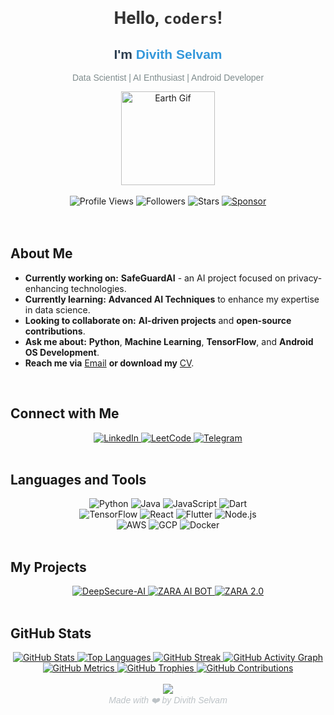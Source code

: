 <h1 align="center">
  <span style="font-family: 'Roboto', sans-serif; color: #333;"> Hello, <code>coders</code>!</span>
</h1>

<div align="center">
  <h2 style="font-family: 'Arial', sans-serif; color: #2C3E50;"> I'm <span style="color: #3498DB;">Divith Selvam</span></h2>
  <p style="font-family: 'Arial', sans-serif; color: #7F8C8D;"> Data Scientist | AI Enthusiast | Android Developer</p>
  <img src="https://media.giphy.com/media/v1.Y2lkPTc5MGI3NjExcnc5NzN5ZGU3eHoyMmRhdTU3bTZtcXJjdjE1bTgybHBhOG4xZXgxNyZlcD12MV9naWZzX3RyZW5kaW5nJmN0PWc/mcJohbfGPATW8/giphy.gif" width="150" alt="Earth Gif"/>
</div>

<br/>

<div align="center">
  <img alt="Profile Views" src="https://komarev.com/ghpvc/?username=Divith123&style=flat&color=3498DB"/>
  <img alt="Followers" src="https://img.shields.io/github/followers/Divith123?label=Followers&style=flat&color=3498DB"/>
  <img alt="Stars" src="https://img.shields.io/github/stars/Divith123?label=Stars&style=flat&color=3498DB"/>
  <a href="https://github.com/sponsors/Divith123">
    <img src="https://img.shields.io/static/v1?label=Sponsor&message=%E2%9D%A4&logo=GitHub&color=%23fe8e86" alt="Sponsor"/>
  </a>
</div>

<br/>

<br/>

<h2>About Me</h2>

- **Currently working on:** **SafeGuardAI** - an AI project focused on privacy-enhancing technologies.
- **Currently learning:** **Advanced AI Techniques** to enhance my expertise in data science.
- **Looking to collaborate on:** **AI-driven projects** and **open-source contributions**.
- **Ask me about:** **Python**, **Machine Learning**, **TensorFlow**, and **Android OS Development**.
- **Reach me via** [Email](mailto:divithselvam23@gmail.com) **or download my** [CV](https://divith-portfolio.vercel.app/CV.pdf).

<br/>

<h2>Connect with Me</h2>

<div align="center">
  <a href="https://linkedin.com/in/divith-s" target="_blank">
    <img src="https://img.shields.io/badge/LinkedIn-0A66C2?style=flat&logo=linkedin&logoColor=white" alt="LinkedIn"/>
  </a>
  <a href="https://www.leetcode.com/divith123" target="_blank">
    <img src="https://img.shields.io/badge/LeetCode-F9DC5C?style=flat&logo=leetcode&logoColor=black" alt="LeetCode"/>
  </a>
  <a href="https://www.telegram.me/ninjaonsteroids" target="_blank">
    <img src="https://img.shields.io/badge/Telegram-0088CC?style=flat&logo=telegram&logoColor=white" alt="Telegram"/>
  </a>
</div>

<br/>

<h2>Languages and Tools</h2>

<div align="center">
  <img src="https://img.shields.io/badge/Python-3776AB?style=flat&logo=python&logoColor=white" alt="Python"/>
  <img src="https://img.shields.io/badge/Java-007396?style=flat&logo=java&logoColor=white" alt="Java"/>
  <img src="https://img.shields.io/badge/JavaScript-F7DF1C?style=flat&logo=javascript&logoColor=black" alt="JavaScript"/>
  <img src="https://img.shields.io/badge/Dart-0175C2?style=flat&logo=dart&logoColor=white" alt="Dart"/>
</div>

<div align="center">
  <img src="https://img.shields.io/badge/TensorFlow-FF6F00?style=flat&logo=tensorflow&logoColor=white" alt="TensorFlow"/>
  <img src="https://img.shields.io/badge/React-61DAFB?style=flat&logo=react&logoColor=black" alt="React"/>
  <img src="https://img.shields.io/badge/Flutter-02569B?style=flat&logo=flutter&logoColor=white" alt="Flutter"/>
  <img src="https://img.shields.io/badge/Node.js-339933?style=flat&logo=node.js&logoColor=white" alt="Node.js"/>
</div>

<div align="center">
  <img src="https://img.shields.io/badge/AWS-232F3E?style=flat&logo=amazonaws&logoColor=white" alt="AWS"/>
  <img src="https://img.shields.io/badge/GCP-4285F4?style=flat&logo=google-cloud&logoColor=white" alt="GCP"/>
  <img src="https://img.shields.io/badge/Docker-2496ED?style=flat&logo=docker&logoColor=white" alt="Docker"/>
</div>

<br/>

<h2>My Projects</h2>

<div align="center">
  <a href="https://github.com/Divith123/DeepSecure-AI" target="_blank">
    <img src="https://img.shields.io/badge/DeepSecure-AI%20Project-blue?style=flat&logo=github" alt="DeepSecure-AI"/>
  </a>
  <a href="https://github.com/Divith123/ZARA-AN-AI-BOT" target="_blank">
    <img src="https://img.shields.io/badge/ZARA-AI%20BOT-green?style=flat&logo=github" alt="ZARA AI BOT"/>
  </a>
  <a href="https://github.com/Divith123/ZARA-2.0" target="_blank">
    <img src="https://img.shields.io/badge/ZARA%202.0-AI%20BOT-red?style=flat&logo=github" alt="ZARA 2.0"/>
  </a>
</div>

<br/>

<h2>GitHub Stats</h2>

<div align="center">
  <!-- GitHub Profile Stats -->
  <a href="https://github.com/Divith123">
    <img src="https://github-readme-stats.vercel.app/api?username=Divith123&show_icons=true&count_private=true&include_all_commits=true&theme=default" alt="GitHub Stats"/>
  </a>

  <!-- Top Languages -->
  <a href="https://github.com/Divith123">
    <img src="https://github-readme-stats.vercel.app/api/top-langs/?username=Divith123&layout=compact&theme=default" alt="Top Languages"/>
  </a>

  <!-- GitHub Streak -->
  <a href="https://github.com/Divith123">
    <img src="https://github-readme-streak-stats.herokuapp.com/?user=Divith123&theme=default" alt="GitHub Streak"/>
  </a>

  <!-- GitHub Activity Graph -->
  <a href="https://github.com/Divith123">
    <img src="https://github-readme-activity-graph.cyclic.app/graph?username=Divith123&theme=default" alt="GitHub Activity Graph"/>
  </a>

  <!-- GitHub Metrics -->
  <a href="https://github.com/Divith123">
    <img src="https://metrics.lecoq.io/Divith123?template=classic&languages=1&habits=1&config.timezone=Europe%2FBerlin" alt="GitHub Metrics"/>
  </a>

  <!-- GitHub Trophies -->
  <a href="https://github.com/Divith123">
    <img src="https://github-profile-trophy.vercel.app/?username=Divith123&theme=flat&no-frame=true" alt="GitHub Trophies"/>
  </a>

  <!-- GitHub Contributions -->
  <a href="https://github.com/Divith123">
    <img src="https://github-contribution-stats.vercel.app/api/?username=Divith123&theme=default" alt="GitHub Contributions"/>
  </a>
</div>

<br/>
<div align="center">
  <a href="https://www.buymeacoffee.com/ninjaonsteroids">
    <img src="https://img.buymeacoffee.com/button-api/?text=Buy me a coffee&emoji=🥤&slug=ninjaonsteroids&button_colour=FFDD00&font_colour=000000&font_family=Cookie&outline_colour=000000&coffee_colour=ffffff" />
  </a>
</div>

<div align="center" style="font-family: 'Arial', sans-serif; color: #BDC3C7;">
  <i>Made with ❤️ by Divith Selvam</i>
</div>
